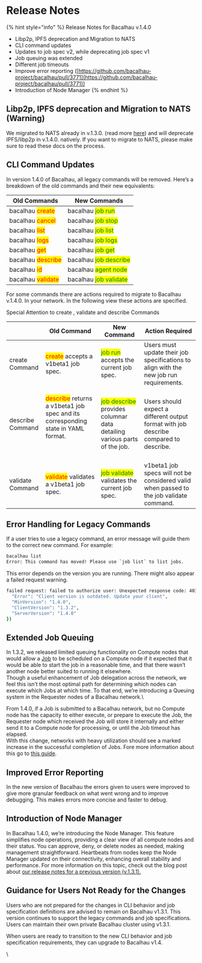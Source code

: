 # Release Notes

{% hint style="info" %}
Release Notes for Bacalhau v.1.4.0

* Libp2p, IPFS deprecation and Migration to NATS
* CLI command updates&#x20;
* Updates to job spec v2, while deprecating job spec v1
* Job queuing was extended
* Different job timeouts
* Improve error reporting ([https://github.com/bacalhau-project/bacalhau/pull/3771](https://github.com/bacalhau-project/bacalhau/pull/3771))
* Introduction of Node Manager
{% endhint %}

## Libp2p, IPFS deprecation and Migration to NATS (Warning)

We migrated to NATS already in v.1.3.0. (read more [here](https://blog.bacalhau.org/i/142946625/nats-based-networking)) and will deprecate IPFS/libp2p in v.1.4.0. natively. If you want to migrate to NATS, please make sure to read these docs on the process.

## CLI Command Updates

In version 1.4.0 of Bacalhau, all legacy commands will be removed. Here’s a breakdown of the old commands and their new equivalents:

| Old Commands                                      | New Commands                                            |
| ------------------------------------------------- | ------------------------------------------------------- |
| bacalhau <mark style="color:red;">create</mark>   | bacalhau <mark style="color:green;">job run</mark>      |
| bacalhau <mark style="color:red;">cancel</mark>   | bacalhau <mark style="color:green;">job stop</mark>     |
| bacalhau <mark style="color:red;">list</mark>     | bacalhau <mark style="color:green;">job list</mark>     |
| bacalhau <mark style="color:red;">logs</mark>     | bacalhau <mark style="color:green;">job logs</mark>     |
| bacalhau <mark style="color:red;">get</mark>      | bacalhau <mark style="color:green;">job get</mark>      |
| bacalhau <mark style="color:red;">describe</mark> | bacalhau <mark style="color:green;">job describe</mark> |
| bacalhau <mark style="color:red;">id</mark>       | bacalhau <mark style="color:green;">agent node</mark>   |
| bacalhau <mark style="color:red;">validate</mark> | bacalhau <mark style="color:green;">job validate</mark> |

For some commands there are actions required to migrate to Bacalhau v.1.4.0. In your network. In the following view these actions are specified.

Special Attention to create , validate and describe Commands

|                  | Old Command                                                                                                                       | New Command                                                                                               | Action Required                                                                         |
| ---------------- | --------------------------------------------------------------------------------------------------------------------------------- | --------------------------------------------------------------------------------------------------------- | --------------------------------------------------------------------------------------- |
| create Command   | <mark style="color:red;">create</mark> accepts a v1beta1 job spec.                                                                | <mark style="color:green;">job run</mark> accepts the current job spec.                                   | Users must update their job specifications to align with the new job run requirements.  |
| describe Command | <p><mark style="color:red;">describe</mark> returns a v1beta1 job spec and its corresponding state in YAML format.</p><p><br></p> | <mark style="color:green;">job describe</mark> provides columnar data detailing various parts of the job. | Users should expect a different output format with job describe compared to describe.   |
| validate Command | <mark style="color:red;">validate</mark> validates a v1beta1 job spec.                                                            | <mark style="color:green;">job validate</mark> validates the current job spec.                            | v1beta1 job specs will not be considered valid when passed to the job validate command. |

## Error Handling for Legacy Commands

If a user tries to use a legacy command, an error message will guide them to the correct new command. For example:

```bash
bacalhau list
Error: This command has moved! Please use `job list` to list jobs.
```

This error depends on the version you are running. There might also appear a failed request warning.

```bash
failed request: failed to authorize user: Unexpected response code: 403 ({
  "Error": "Client version is outdated. Update your client",
  "MinVersion": "1.4.0",
  "ClientVersion": "1.3.2",
  "ServerVersion": "1.4.0"
})
```

## Extended Job Queuing

In 1.3.2, we released limited queuing functionality on Compute nodes that would allow a [Job](https://docs.bacalhau.org/getting-started/architecture#chapter-2-job-cycle) to be scheduled on a Compute node if it expected that it would be able to start the job in a reasonable time, and that there wasn’t another node better suited to running it elsewhere.\
Though a useful enhancement of Job delegation across the network, we feel this isn’t the most optimal path for determining which nodes can execute which Jobs at which time. To that end, we’re introducing a Queuing system in the Requester nodes of a Bacalhau network.\


From 1.4.0, if a Job is submitted to a Bacalhau network, but no Compute node has the capacity to either execute, or prepare to execute the Job, the Requester node which received the Job will store it internally and either send it to a Compute node for processing, or until the Job timeout has elapsed.\
With this change, networks with heavy utilization should see a marked increase in the successful completion of Jobs. Fore more information about this go to [this guide](https://docs.bacalhau.org/setting-up/jobs/job-queuing).

## Improved Error Reporting

In the new version of Bacalhau the errors given to users were improved to give more granular feedback on what went wrong and to improve debugging. This makes errors more concise and faster to debug.

## Introduction of Node Manager

In Bacalhau 1.4.0, we’re introducing the Node Manager. This feature simplifies node operations, providing a clear view of all compute nodes and their status. You can approve, deny, or delete nodes as needed, making management straightforward. Heartbeats from nodes keep the Node Manager updated on their connectivity, enhancing overall stability and performance. For more information on this topic, check out the blog post about [our release notes for a previous version (v.1.3.1).](https://blog.bacalhau.org/p/introducing-bacalhau-131)

## Guidance for Users Not Ready for the Changes

Users who are not prepared for the changes in CLI behavior and job specification definitions are advised to remain on Bacalhau v1.3.1. This version continues to support the legacy commands and job specifications. Users can maintain their own private Bacalhau cluster using v1.3.1.

When users are ready to transition to the new CLI behavior and job specification requirements, they can upgrade to Bacalhau v1.4.

\
